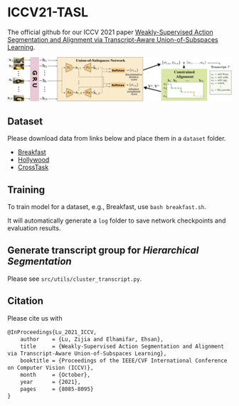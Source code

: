# ICCV21-TASL

The official github for our ICCV 2021 paper [Weakly-Supervised Action Segmentation and Alignment via Transcript-Aware Union-of-Subspaces Learning](https://openaccess.thecvf.com/content/ICCV2021/papers/Lu_Weakly-Supervised_Action_Segmentation_and_Alignment_via_Transcript-Aware_Union-of-Subspaces_Learning_ICCV_2021_paper.pdf).

![main_graph](resources/schematic.png)

## Dataset

Please download data from links below and place them in a `dataset` folder.
- [Breakfast](https://drive.google.com/file/d/1Af3EdYtlxjgBHpvANk60-d6nI6lIkWaf/view?usp=sharing)
- [Hollywood](https://drive.google.com/file/d/13dwHn8JNBM045GzOZoh7KWDxRPUZ2MKL/view?usp=sharing)
- [CrossTask](https://drive.google.com/file/d/1BsPo-hS9fduJYN-ZRZo1azabEjh-rtdT/view?usp=sharing)

## Training

To train model for a dataset, e.g., Breakfast, use `bash breakfast.sh`.

It will automatically generate a `log` folder to save network checkpoints and evaluation results.

## Generate transcript group for *Hierarchical Segmentation* 

Please see `src/utils/cluster_transcript.py`.

## Citation 
Please cite us with
```
@InProceedings{Lu_2021_ICCV,
    author    = {Lu, Zijia and Elhamifar, Ehsan},
    title     = {Weakly-Supervised Action Segmentation and Alignment via Transcript-Aware Union-of-Subspaces Learning},
    booktitle = {Proceedings of the IEEE/CVF International Conference on Computer Vision (ICCV)},
    month     = {October},
    year      = {2021},
    pages     = {8085-8095}
}
```
